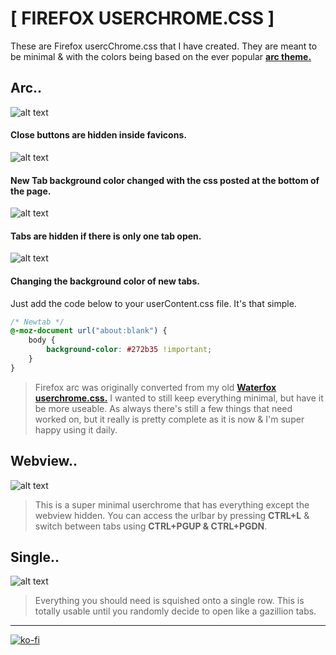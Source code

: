 # [ FIREFOX USERCHROME.CSS ]

These are Firefox usercChrome.css that I have created. They are meant to be minimal & with the colors being based on the ever popular [**arc theme.**](https://github.com/horst3180/Arc-theme)

## Arc..
![alt text](https://i.imgur.com/2RUYodQ.jpg "Arc")

#### Close buttons are hidden inside favicons.
![alt text](https://i.imgur.com/WYLxKFN.jpg "Close Button")

#### New Tab background color changed with the css posted at the bottom of the page.
![alt text](https://i.imgur.com/wQtjAzZ.jpg "New Tab Page")

#### Tabs are hidden if there is only one tab open.
![alt text](https://i.imgur.com/19ZPHS6.jpg "Tabs Hidden")

#### Changing the background color of new tabs.

Just add the code below to your userContent.css file. It's that simple.

```css
/* Newtab */
@-moz-document url("about:blank") {
    body {
        background-color: #272b35 !important;
    }
}
```

> Firefox arc was originally converted from my old [**Waterfox userchrome.css.**](https://github.com/furycd001/dots/tree/master/waterfox) I wanted to still keep everything minimal, but have it be more useable. As always there's still a few things that need worked on, but it really is pretty complete as it is now & I'm super happy using it daily.

## Webview..
![alt text](https://i.imgur.com/8xr8q34.jpg "Webview")

> This is a super minimal userchrome that has everything except the webview hidden. You can access the urlbar by pressing **CTRL+L** & switch between tabs using **CTRL+PGUP & CTRL+PGDN**.

## Single..
![alt text](https://i.imgur.com/iIMwjBA.jpg "Single")

> Everything you should need is squished onto a single row. This is totally usable until you randomly decide to open like a gazillion tabs.

----

[![ko-fi](https://ko-fi.com/img/githubbutton_sm.svg)](https://ko-fi.com/Z8Z44445F)
